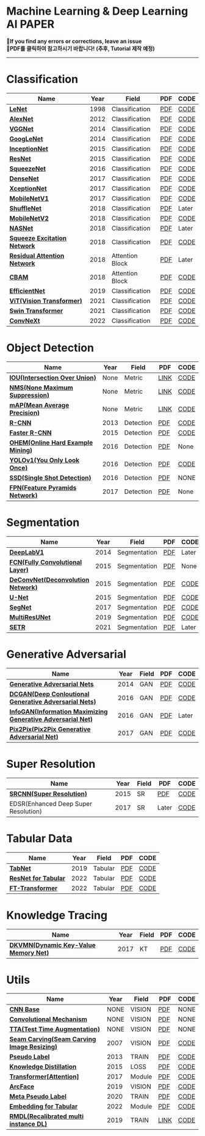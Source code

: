 # Machine Learning & Deep Learning AI PAPER
**🌟If you find any errors or corrections, leave an issue**<br>
**🌟PDF를 클릭하여 참고하시기 바랍니다! (추후, Tutorial 제작 예정)**

<hr>

# Classification

|Name|Year|Field|PDF|CODE|
|---|---|---|---|---|
|**[LeNet](https://blog.naver.com/qkrdnjsrl0628/222809194992)**|1998|Classification|[PDF](https://github.com/kalelpark/AI_REVIEW/blob/main/Vision%20Classification/LeNet5/%5B%EB%85%BC%EB%AC%B8%EB%A6%AC%EB%B7%B0%5D%20LeNet5%20(1998).pdf)|[CODE](https://github.com/kalelpark/AI_REVIEW/blob/main/Vision%20Classification/LeNet5/code/lenet5)|
|**[AlexNet](https://blog.naver.com/qkrdnjsrl0628/222813177209)**|2012|Classification|[PDF](https://github.com/kalelpark/AI_REVIEW/blob/main/Vision%20Classification/AlexNet/%5B2012%5DAlexNet%20%5BClassification%5D.pdf)|[CODE](https://github.com/kalelpark/AI_REVIEW/blob/main/Vision%20Classification/AlexNet/AlexNet.py)|
|**[VGGNet](https://blog.naver.com/qkrdnjsrl0628/222813654254)**|2014|Classification|[PDF](https://github.com/kalelpark/AI_REVIEW/blob/main/Vision%20Classification/VGGNet/%5B%EB%85%BC%EB%AC%B8%EB%A6%AC%EB%B7%B0%5D%20VGGNet%20(2014).pdf)|[CODE](https://github.com/kalelpark/AI_REVIEW/blob/main/Vision%20Classification/VGGNet/code/vggnet.py)|
|**[GoogLeNet](https://blog.naver.com/qkrdnjsrl0628/222817390908)**|2014|Classification|[PDF](https://github.com/kalelpark/AI_REVIEW/blob/main/Vision%20Classification/GoogLeNet/%5B%EB%85%BC%EB%AC%B8%EB%A6%AC%EB%B7%B0%5DGoogLeNet%20%5B2014%5D.pdf)|[CODE](https://github.com/kalelpark/AI_REVIEW/blob/main/Vision%20Classification/GoogLeNet/code/GoogLeNet.py)|
|**[InceptionNet](https://blog.naver.com/qkrdnjsrl0628/222827718753)**|2015|Classification|[PDF](https://github.com/kalelpark/AI_REVIEW/blob/main/Vision%20Classification/InceptionNet/%5B%E1%84%82%E1%85%A9%E1%86%AB%E1%84%86%E1%85%AE%E1%86%AB%E1%84%85%E1%85%B5%E1%84%87%E1%85%B2%5DInceptionV3%5B2015%5D.pdf)|[CODE](https://github.com/kalelpark/AI_REVIEW/blob/main/Vision%20Classification/GoogLeNet/code/GoogLeNet%20baseline.ipynb)|
|**[ResNet](https://blog.naver.com/qkrdnjsrl0628/222828002244)**|2015|Classification|[PDF](https://github.com/kalelpark/AI_REVIEW/blob/main/Vision%20Classification/ResNet/%5B%E1%84%82%E1%85%A9%E1%86%AB%E1%84%86%E1%85%AE%E1%86%AB%E1%84%85%E1%85%B5%E1%84%87%E1%85%B2%5D%20ResNet%20%5B2015%5D.pdf)|[CODE](https://github.com/kalelpark/AI_REVIEW/blob/main/Vision%20Classification/ResNet/ResNet.py)|
|**[SqueezeNet](https://blog.naver.com/qkrdnjsrl0628/222852269311)**|2016|Classification|[PDF](https://github.com/kalelpark/AI_REVIEW/blob/main/Vision%20Classification/SqueezeNet/%5B%EB%85%BC%EB%AC%B8%EB%A6%AC%EB%B7%B0%5D%20SqueezeNet%20%5B2016%5D.pdf)|[CODE](https://github.com/kalelpark/AI_REVIEW/blob/main/Vision%20Classification/SqueezeNet/SqueezeNet.py)|
|**[DenseNet](https://blog.naver.com/qkrdnjsrl0628/222831048488)**|2017|Classification|[PDF](https://github.com/kalelpark/AI_REVIEW/blob/main/Vision%20Classification/DenseNet/%5B%E1%84%82%E1%85%A9%E1%86%AB%E1%84%86%E1%85%AE%E1%86%AB%E1%84%85%E1%85%B5%E1%84%87%E1%85%B2%5D%20DenseNet%20%5B2017%5D.pdf)|[CODE](https://github.com/kalelpark/AI_REVIEW/blob/main/Vision%20Classification/DenseNet/denseNet.py)|
|**[XceptionNet](https://blog.naver.com/qkrdnjsrl0628/222846595140)**|2017|Classification|[PDF](https://github.com/kalelpark/AI_REVIEW/blob/main/Vision%20Classification/Xception/%5B%E1%84%82%E1%85%A9%E1%86%AB%E1%84%86%E1%85%AE%E1%86%AB%E1%84%85%E1%85%B5%E1%84%87%E1%85%B2%5D%20Xception%20%5B2017%5D.pdf)|[CODE](https://github.com/kalelpark/AI_REVIEW/blob/main/Vision%20Classification/Xception/XceptionNet.ipynb)|
|**[MobileNetV1](https://blog.naver.com/qkrdnjsrl0628/222841809802)**|2017|Classification|[PDF](https://github.com/kalelpark/AI_REVIEW/blob/main/Vision%20Classification/CBAM/%5B%E1%84%82%E1%85%A9%E1%86%AB%E1%84%86%E1%85%AE%E1%86%AB%E1%84%85%E1%85%B5%E1%84%87%E1%85%B2%5D%20CBAM%20%5B2018%5D.pdf)|[CODE](https://github.com/kalelpark/AI_REVIEW/blob/main/Vision%20Classification/MobileNet/mobileNet.py)|
|**[ShuffleNet](https://blog.naver.com/qkrdnjsrl0628/222860272433)**|2018|Classification|[PDF](https://github.com/kalelpark/AI_REVIEW/blob/main/Vision%20Classification/ShuffleNet/%5B%EB%85%BC%EB%AC%B8%EB%A6%AC%EB%B7%B0%5D%20ShuffleNet%20%5B2018%5D.pdf)|Later|
|**[MobileNetV2](https://blog.naver.com/qkrdnjsrl0628/222853200227)**|2018|Classification|[PDF](https://github.com/kalelpark/AI_REVIEW/blob/main/Vision%20Classification/MobileNetV2/%5B%E1%84%82%E1%85%A9%E1%86%AB%E1%84%86%E1%85%AE%E1%86%AB%E1%84%85%E1%85%B5%E1%84%87%E1%85%B2%5D%20MobileNetV2%20%5B2018%5D.pdf)|[CODE](https://github.com/kalelpark/AI_REVIEW/blob/main/Vision%20Classification/MobileNetV2/mobilenetV2.py)|
|**[NASNet](https://blog.naver.com/qkrdnjsrl0628/222858670100)**|2018|Classification|[PDF](https://github.com/kalelpark/AI_REVIEW/tree/main/Vision%20Classification/NASNet)|Later|
|**[Squeeze Excitation Network](https://blog.naver.com/qkrdnjsrl0628/222855514305)**|2018|Classification|[PDF](https://github.com/kalelpark/AI_REVIEW/blob/main/Vision%20Classification/SENet/%5B%EB%85%BC%EB%AC%B8%EB%A6%AC%EB%B7%B0%5D%20SENet%20%5B2018%5D.pdf)|[CODE](https://github.com/kalelpark/AI_REVIEW/blob/main/Vision%20Classification/SENet/se_block.py)|
|**[Residual Attention Network](https://blog.naver.com/qkrdnjsrl0628/222848790030)**|2018|Attention Block|[PDF](https://github.com/kalelpark/AI_REVIEW/blob/main/Vision%20Classification/Residual%20Attention%20Block/%5B%EB%85%BC%EB%AC%B8%EB%A6%AC%EB%B7%B0%5D%20Residual%20Attention%20Network%20%5B2017%5D.pdf)|Later|
|**[CBAM](https://blog.naver.com/qkrdnjsrl0628/222831713425)**|2018|Attention Block|[PDF](https://github.com/kalelpark/AI_REVIEW/blob/main/Vision%20Classification/CBAM/%5B%E1%84%82%E1%85%A9%E1%86%AB%E1%84%86%E1%85%AE%E1%86%AB%E1%84%85%E1%85%B5%E1%84%87%E1%85%B2%5D%20CBAM%20%5B2018%5D.pdf)|[CODE](https://github.com/kalelpark/AI_REVIEW/blob/main/Vision%20Classification/CBAM/CBAM.py)|
|**[EfficientNet](https://blog.naver.com/qkrdnjsrl0628/222851815461)**|2019|Classification|[PDF](https://github.com/kalelpark/AI_REVIEW/blob/main/Vision%20Classification/EfficientNet/%5B%EB%85%BC%EB%AC%B8%EB%A6%AC%EB%B7%B0%5D%20EfficientNet%20%5B2019%5D.pdf)|[CODE](https://github.com/kalelpark/AI_REVIEW/blob/main/Vision%20Classification/EfficientNet/efficientNet_baseline.ipynb)|
|**[ViT(Vision Transformer)](https://blog.naver.com/qkrdnjsrl0628/222884835225)**|2021|Classification|[PDF](https://github.com/kalelpark/AI_REVIEW/blob/main/Vision%20Classification/ViT/%5B%E1%84%82%E1%85%A9%E1%86%AB%E1%84%86%E1%85%AE%E1%86%AB%E1%84%85%E1%85%B5%E1%84%87%E1%85%B2%5D%20ViT%20%5B2021%5D.pdf)|[CODE](https://github.com/kalelpark/AI_REVIEW/blob/main/Vision%20Classification/ViT/ViT.py)|
|**[Swin Transformer](https://blog.naver.com/qkrdnjsrl0628/222922946416)**|2021|Classification|[PDF](https://github.com/kalelpark/AI_PAPER/blob/main/Vision%20Classification/SwinTransformer/%5B%E1%84%82%E1%85%A9%E1%86%AB%E1%84%86%E1%85%AE%E1%86%AB%20%E1%84%85%E1%85%B5%E1%84%87%E1%85%B2%5D%20Swin%20Transformer%20%5B2021%5D.pdf)|[CODE](https://github.com/kalelpark/AI_PAPER/blob/main/Vision%20Classification/SwinTransformer/swintransformer.py)|
|**[ConvNeXt](https://blog.naver.com/qkrdnjsrl0628/222921285312)**|2022|Classification|[PDF](https://github.com/kalelpark/AI_PAPER/blob/main/Vision%20Classification/ConvNeXt/%5B%E1%84%82%E1%85%A9%E1%86%AB%E1%84%86%E1%85%AE%E1%86%AB%E1%84%85%E1%85%B5%E1%84%87%E1%85%B2%5D%20ConvNeXt%20%5B2022%5D.pdf)|[CODE](https://www.kaggle.com/code/kalelpark/review-a-convnet-for-the-2020s?scriptVersionId=110183304)|



# Object Detection

|Name|Year|Field|PDF|CODE|
|---|---|---|---|---|
|**[IOU(Intersection Over Union)](https://blog.naver.com/qkrdnjsrl0628/222815344155)**|None|Metric|[LINK](https://blog.naver.com/qkrdnjsrl0628/222815344155)|[CODE](https://github.com/kalelpark/AI_REVIEW/blob/main/Vision%20Object%20Detection/Object_detection_Metric.ipynb)|
|**[NMS(None Maximum Suppression)](https://blog.naver.com/qkrdnjsrl0628/222815369995)**|None|Metric|[LINK](https://blog.naver.com/qkrdnjsrl0628/222815369995)|[CODE](https://github.com/kalelpark/AI_REVIEW/blob/main/Vision%20Object%20Detection/Object_detection_Metric.ipynb)|
|**[mAP(Mean Average Precision)](https://blog.naver.com/qkrdnjsrl0628/222815918455)**|None|Metric|[LINK](https://blog.naver.com/qkrdnjsrl0628/222815918455)|[CODE](https://github.com/kalelpark/AI_REVIEW/blob/main/Vision%20Object%20Detection/Object_detection_Metric.ipynb)|
|**[R-CNN](https://blog.naver.com/qkrdnjsrl0628/222818945250)**|2013|Detection|[PDF](https://github.com/kalelpark/AI_REVIEW/blob/main/Vision%20Object%20Detection/R-CNN/%5B%E1%84%82%E1%85%A9%E1%86%AB%E1%84%86%E1%85%AE%E1%86%AB%E1%84%85%E1%85%B5%E1%84%87%E1%85%B2%5D%20R-CNN%20%5B2013%5D.pdf)|[CODE](https://github.com/kalelpark/AI_REVIEW/tree/main/Vision%20Object%20Detection/R-CNN/RCNN)|
|**[Faster R-CNN](https://blog.naver.com/qkrdnjsrl0628/222835401836)**|2015|Detection|[PDF](https://github.com/kalelpark/AI_REVIEW/blob/main/Vision%20Object%20Detection/Faster%20R-CNN/%5B%EB%85%BC%EB%AC%B8%EB%A6%AC%EB%B7%B0%5D%20Faster%20R-CNN%5B2015%5D.pdf)|[CODE](https://github.com/kalelpark/AI_REVIEW/blob/main/Vision%20Object%20Detection/Faster%20R-CNN/faster-r-cnn.ipynb)|
|**[OHEM(Online Hard Example Mining)](https://blog.naver.com/qkrdnjsrl0628/222839193767)**|2016|Detection|[PDF](https://github.com/kalelpark/AI_REVIEW/blob/main/Vision%20Object%20Detection/OHEM/%5B%EB%85%BC%EB%AC%B8%EB%A6%AC%EB%B7%B0%5D%20OHEM%20%5B2016%5D.pdf)|None|
|**[YOLOv1(You Only Look Once)](https://blog.naver.com/qkrdnjsrl0628/222840608410)**|2016|Detection|[PDF](https://github.com/kalelpark/AI_REVIEW/blob/main/Vision%20Object%20Detection/YOLOv1/%5B%EB%85%BC%EB%AC%B8%EB%A6%AC%EB%B7%B0%5D%20YOLOv1%20%5B2016%5D.pdf)|[CODE](https://github.com/kalelpark/AI_REVIEW/blob/main/Vision%20Object%20Detection/YOLOv1/pytorch-yolov1-scratch.ipynb)|
|**[SSD(Single Shot Detection)](https://blog.naver.com/qkrdnjsrl0628/222925205941)**|2016|Detection|[PDF](https://github.com/kalelpark/AI_PAPER/blob/main/Vision%20Object%20Detection/SSD(Single%20Shot%20Detector)/%5B%E1%84%82%E1%85%A9%E1%86%AB%E1%84%86%E1%85%AE%E1%86%AB%E1%84%85%E1%85%B5%E1%84%87%E1%85%B2%5D%20SSD%20%5B2016%5D.pdf)|NONE|
|**[FPN(Feature Pyramids Network)](https://blog.naver.com/qkrdnjsrl0628/222837350331)**|2017|Detection|[PDF](https://github.com/kalelpark/AI_REVIEW/blob/main/Vision%20Object%20Detection/FPN/%5B%E1%84%82%E1%85%A9%E1%86%AB%E1%84%86%E1%85%AE%E1%86%AB%E1%84%85%E1%85%B5%E1%84%87%E1%85%B2%5D%20FPN%20%5B2017%5D.pdf)|None|


# Segmentation

|Name|Year|Field|PDF|CODE|
|---|---|---|---|---|
|**[DeepLabV1](https://blog.naver.com/qkrdnjsrl0628/222838265701)**|2014|Segmentation|[PDF](https://github.com/kalelpark/AI_REVIEW/blob/main/Vision%20Segmentation/DeepLabV1/%5B%E1%84%82%E1%85%A9%E1%86%AB%E1%84%86%E1%85%AE%E1%86%AB%E1%84%85%E1%85%B5%E1%84%87%E1%85%B2%5D%20DeepLabV1%20%5B2014%5D.pdf)|Later|
|**[FCN(Fully Convolutional Layer)](https://blog.naver.com/qkrdnjsrl0628/222843708131)**|2015|Segmentation|[PDF](https://github.com/kalelpark/AI_REVIEW/blob/main/Vision%20Segmentation/FCN/%5B%EB%85%BC%EB%AC%B8%EB%A6%AC%EB%B7%B0%5D%20FCN%20%5B2015%5D.pdf)|None|
|**[DeConvNet(Deconvolution Network)](https://blog.naver.com/qkrdnjsrl0628/222865150423)**|2015|Segmentation|[PDF](https://github.com/kalelpark/AI_REVIEW/blob/main/Vision%20Segmentation/DeConvNet/%5B%E1%84%82%E1%85%A9%E1%86%AB%E1%84%86%E1%85%AE%E1%86%AB%E1%84%85%E1%85%B5%E1%84%87%E1%85%B2%5D%20DeConvNet%20%5B2015%5D.pdf)|[CODE](https://github.com/kalelpark/AI_REVIEW/blob/main/Vision%20Segmentation/DeConvNet/DeConvNet.ipynb)|
|**[U-Net](https://blog.naver.com/qkrdnjsrl0628/222869495906)**|2015|Segmentation|[PDF](https://github.com/kalelpark/AI_REVIEW/blob/main/Vision%20Segmentation/U-Net/%5B%E1%84%82%E1%85%A9%E1%86%AB%E1%84%86%E1%85%AE%E1%86%AB%E1%84%85%E1%85%B5%E1%84%87%E1%85%B2%5D%20U-Net%20%5B2015%5D.pdf)|[CODE](https://github.com/kalelpark/AI_REVIEW/blob/main/Vision%20Segmentation/U-Net/U_NET.py)|
|**[SegNet](https://blog.naver.com/qkrdnjsrl0628/222885794143)**|2017|Segmentation|[PDF](https://github.com/kalelpark/AI_REVIEW/blob/main/Vision%20Segmentation/SegNet/%5B%E1%84%82%E1%85%A9%E1%86%AB%E1%84%86%E1%85%AE%E1%86%AB%20%E1%84%85%E1%85%B5%E1%84%87%E1%85%B2%5D%20SegNet%20%5B2017%5D.pdf)|[CODE](https://github.com/kalelpark/AI_REVIEW/blob/main/Vision%20Segmentation/SegNet/SegNet.py)|
|**[MultiResUNet](https://blog.naver.com/qkrdnjsrl0628/222889686519)**|2019|Segmentation|[PDF](https://github.com/kalelpark/AI_REVIEW/blob/main/Vision%20Segmentation/MultiResUNet/%5B%E1%84%82%E1%85%A9%E1%86%AB%E1%84%86%E1%85%AE%E1%86%AB%E1%84%85%E1%85%B5%E1%84%87%E1%85%B2%5D%20MultiResUNet%20%5B2019%5D.pdf)|[CODE](https://github.com/kalelpark/AI_REVIEW/blob/main/Vision%20Segmentation/MultiResUNet/MultiResUNet.py)|
|**[SETR](https://blog.naver.com/qkrdnjsrl0628/222894999679)**|2021|Segmentation|[PDF](https://github.com/kalelpark/AI_PAPER/blob/main/Vision%20Segmentation/SETR/%5B%E1%84%82%E1%85%A9%E1%86%AB%E1%84%86%E1%85%AE%E1%86%AB%20%E1%84%85%E1%85%B5%E1%84%87%E1%85%B2%5D%20SETR%20%5B2021%5D.pdf)|Later|


# Generative Adversarial
|Name|Year|Field|PDF|CODE|
|---|---|---|---|---|
|**[Generative Adversarial Nets](https://blog.naver.com/qkrdnjsrl0628/222844575597)**|2014|GAN|[PDF](https://github.com/kalelpark/AI_REVIEW/blob/main/Vision%20GAN/GAN/%5B%E1%84%82%E1%85%A9%E1%86%AB%E1%84%86%E1%85%AE%E1%86%AB%E1%84%85%E1%85%B5%E1%84%87%E1%85%B2%5D%20GAN%20%5B2014%5D.pdf)|[CODE](https://github.com/kalelpark/AI_REVIEW/blob/main/Vision%20GAN/GAN/GAN_implement.ipynb)|
|**[DCGAN(Deep Conloutional Generative Adversarial Nets)](https://blog.naver.com/qkrdnjsrl0628/222846050013)**|2016|GAN|[PDF](https://github.com/kalelpark/AI_REVIEW/blob/main/Vision%20GAN/DCGAN/%5B%E1%84%82%E1%85%A9%E1%86%AB%E1%84%86%E1%85%AE%E1%86%AB%E1%84%85%E1%85%B5%E1%84%87%E1%85%B2%5D%20DCGAN%20%5B2016%5D.pdf)|[CODE](https://github.com/kalelpark/AI_REVIEW/blob/main/Vision%20GAN/DCGAN/DCGAN_Baseline.ipynb)|
|**[InfoGAN(Information Maximizing Generative Adversarial Net)](https://blog.naver.com/qkrdnjsrl0628/222851064423)**|2016|GAN|[PDF](https://github.com/kalelpark/AI_REVIEW/blob/main/Vision%20GAN/InfoGAN/%5B%EB%85%BC%EB%AC%B8%EB%A6%AC%EB%B7%B0%5D%20InfoGAN%20%5B2016%5D.pdf)|Later|
|**[Pix2Pix(Pix2Pix Generative Adversarial Net)](https://blog.naver.com/qkrdnjsrl0628/222851064423)**|2017|GAN|[PDF](https://github.com/kalelpark/AI_REVIEW/blob/main/Vision%20GAN/InfoGAN/%5B%EB%85%BC%EB%AC%B8%EB%A6%AC%EB%B7%B0%5D%20InfoGAN%20%5B2016%5D.pdf)|[CODE](https://deep-learning-study.tistory.com/646)|


# Super Resolution
|Name|Year|Field|PDF|CODE|
|---|---|---|---|---|
|**[SRCNN(Super Resolution)](https://blog.naver.com/qkrdnjsrl0628/222868709478)**|2015|SR|[PDF](https://github.com/kalelpark/AI_REVIEW/blob/main/Vision%20SR/SRCNN/%5B%E1%84%82%E1%85%A9%E1%86%AB%E1%84%86%E1%85%AE%E1%86%AB%E1%84%85%E1%85%B5%E1%84%87%E1%85%B2%5D%20SuperResolutionCNN%20%5B2015%5D.pdf)|[CODE](https://github.com/kalelpark/AI_REVIEW/blob/main/Vision%20SR/SRCNN/SRCNN.py)|
|EDSR(Enhanced Deep Super Resolution)|2017|SR|Later|[CODE](https://github.com/kalelpark/AI_REVIEW/tree/main/Vision%20SR/EDSR)|

# Tabular Data

|Name|Year|Field|PDF|CODE|
|---|---|---|---|---|
|**[TabNet](https://blog.naver.com/qkrdnjsrl0628/222836423300)**|2019|Tabular|[PDF](https://github.com/kalelpark/AI_REVIEW/blob/main/Tabluar/%5B%EB%85%BC%EB%AC%B8%EB%A6%AC%EB%B7%B0%5D%20TabNet%20%5B2019%5D.pdf)|[CODE](https://github.com/dreamquark-ai/tabnet)|
|**[ResNet for Tabular](https://proceedings.neurips.cc/paper/2021/file/9d86d83f925f2149e9edb0ac3b49229c-Paper.pdf)**|2022|Tabular|[PDF](https://proceedings.neurips.cc/paper/2021/file/9d86d83f925f2149e9edb0ac3b49229c-Paper.pdf)|[CODE](https://github.com/kalelpark/AI_PAPER/blob/main/Tabular/ResNet/resnet_tabular.py)|
|**[FT-Transformer](https://proceedings.neurips.cc/paper/2021/file/9d86d83f925f2149e9edb0ac3b49229c-Paper.pdf)**|2022|Tabular|[PDF](https://proceedings.neurips.cc/paper/2021/file/9d86d83f925f2149e9edb0ac3b49229c-Paper.pdf)|[CODE](https://github.com/kalelpark/AI_PAPER/blob/main/Tabular/FT_Transformer/ft_transformer.py)|


# Knowledge Tracing
|Name|Year|Field|PDF|CODE|
|---|---|---|---|---|
|**[DKVMN(Dynamic Key-Value Memory Net)](https://blog.naver.com/qkrdnjsrl0628/222924392676)**|2017|KT|[PDF](https://github.com/kalelpark/AI_PAPER/blob/main/Knowledge%20Tracing/DKVMN/%5B%E1%84%82%E1%85%A9%E1%86%AB%E1%84%86%E1%85%AE%E1%86%AB%E1%84%85%E1%85%B5%E1%84%87%E1%85%B2%5D%20DKVMN%20%5B2017%5D.pdf)|[CODE](https://github.com/dreamquark-ai/tabnet)|


# Utils
|Name|Year|Field|PDF|CODE|
|---|---|---|---|---|
|**[CNN Base](https://github.com/kalelpark/AI_REVIEW/blob/main/1.Base/%5B%20BASE%20%5D%20CNN%20%EC%9D%B4%ED%95%B4.pdf)**|NONE|VISION|[PDF](https://github.com/kalelpark/AI_REVIEW/blob/main/Vision%20Base/%5B%20BASE%20%5D%20CNN%20%EC%9D%B4%ED%95%B4.pdf)|NONE|
|**[Convolutional Mechanism](https://blog.naver.com/qkrdnjsrl0628/222842147356)**|NONE|VISION|[PDF](https://github.com/kalelpark/AI_REVIEW/blob/main/Vision%20Base/Convolutional%20Mechanism.pdf)|NONE|
|**[TTA(Test Time Augmentation)](https://blog.naver.com/qkrdnjsrl0628/222847125337)**|NONE|VISION|[PDF](https://github.com/kalelpark/AI_REVIEW/blob/main/Vision%20Base/TTA%20%5BTest%20Time%20Augmentaiton%5D.pdf)|NONE|
|**[Seam Carving(Seam Carving Image Resizing)](https://blog.naver.com/qkrdnjsrl0628/222849696276)**|2007|VISION|[PDF](https://perso.crans.org/frenoy/matlab2012/seamcarving.pdf)|[CODE](https://blog.naver.com/qkrdnjsrl0628/222849696276)|
|**[Pseudo Label](https://blog.naver.com/qkrdnjsrl0628/222859640950)**|2013|TRAIN|[PDF](https://github.com/kalelpark/AI_REVIEW/blob/main/utils/Pseudo%20Label/%5B%EB%85%BC%EB%AC%B8%20%EB%A6%AC%EB%B7%B0%5D%20Pseudo%20Label%20%5B2013%5D.pdf)|[CODE](https://www.kaggle.com/code/kalelpark/arcface-explained-for-korean)|
|**[Knowledge Distillation](https://blog.naver.com/qkrdnjsrl0628/222892219865)**|2015|LOSS|[PDF](https://github.com/kalelpark/AI_PAPER/blob/main/utils/Knowledge%20Distillation/%5B%E1%84%82%E1%85%A9%E1%86%AB%E1%84%86%E1%85%AE%E1%86%AB%20%E1%84%85%E1%85%B5%E1%84%87%E1%85%B2%5D%20Knowledge%20Distillation%20%5B2015%5D.pdf)|[CODE](https://deep-learning-study.tistory.com/700)|
|**[Transformer[Attention]](https://blog.naver.com/qkrdnjsrl0628/222882707143)**|2017|Module|[PDF](https://github.com/kalelpark/AI_REVIEW/blob/main/utils/Attention/%5B%E1%84%82%E1%85%A9%E1%86%AB%E1%84%86%E1%85%AE%E1%86%AB%20%E1%84%85%E1%85%B5%E1%84%87%E1%85%B2%5DTransformer%20%5BAttention%5D%20%5B2017%5D.pdf)|[CODE](https://github.com/hyunwoongko/transformer)|
|**[ArcFace](https://blog.naver.com/qkrdnjsrl0628/222876933722)**|2019|VISION|[PDF](https://github.com/kalelpark/AI_REVIEW/blob/main/utils/arcFace/%5B%E1%84%82%E1%85%A9%E1%86%AB%E1%84%86%E1%85%AE%E1%86%AB%E1%84%85%E1%85%B5%E1%84%87%E1%85%B2%5D%20ArcFace%20%5B2019%5D.pdf)|[CODE](https://github.com/kalelpark/AI_REVIEW/tree/main/utils/arcFace/code)|
|**[Meta Pseudo Label](https://blog.naver.com/qkrdnjsrl0628/222887899024)**|2020|TRAIN|[PDF](https://github.com/kalelpark/AI_REVIEW/blob/main/utils/MetaPseudoLabel/%5B%E1%84%82%E1%85%A9%E1%86%AB%E1%84%86%E1%85%AE%E1%86%AB%E1%84%85%E1%85%B5%E1%84%87%E1%85%B2%5D%20MetaPseudoLabel%20%5B2020%5D.pdf)|[CODE](https://www.kaggle.com/code/kalelpark/meta-pseudo-label-for-korean)|
|**[Embedding for Tabular](https://github.com/Yura52/tabular-dl-num-embeddings)**|2022|Module|[PDF](https://arxiv.org/abs/2203.05556)|[CODE](https://github.com/Yura52/tabular-dl-num-embeddings)|
|**[RMDL(Recalibrated multi instance DL)](https://www.sciencedirect.com/science/article/pii/S1361841519300842?via%3Dihub)**|2019|TRAIN|[LINK](https://koreapy.tistory.com/1348)|[CODE](https://github.com/kalelpark/lymphadenopathy_Cancer)|







